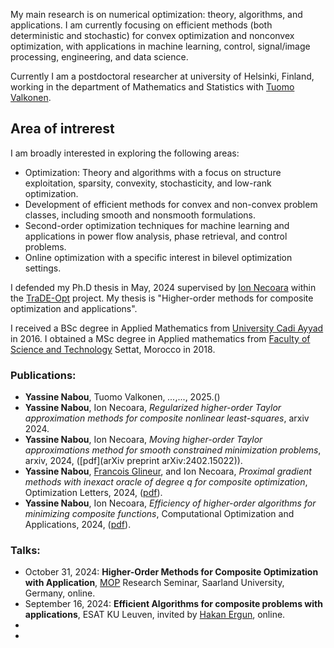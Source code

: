 My main research is on numerical optimization: theory, algorithms, and applications. I am currently focusing on efficient methods (both deterministic and stochastic) for convex optimization and nonconvex optimization, with applications in machine learning, control, signal/image processing, engineering, and data science.

Currently I am a postdoctoral researcher at university of Helsinki, Finland, working in the department of Mathematics and Statistics with [Tuomo Valkonen](https://tuomov.iki.fi).


## Area of intrerest
I am broadly interested in exploring the following areas:
- Optimization: Theory and algorithms with a focus on structure exploitation, sparsity, convexity, stochasticity, and low-rank optimization.
- Development of efficient methods for convex and non-convex problem classes, including smooth and nonsmooth formulations.
- Second-order optimization techniques for machine learning and applications in power flow analysis, phase retrieval, and control problems.
- Online optimization with a specific interest in bilevel optimization settings.

I defended my Ph.D thesis in May, 2024 supervised by [Ion Necoara](https://acse.pub.ro/index.php/en/ion-necoara/) within the [TraDE-Opt](https://trade-opt-itn.eu) project. My thesis is "Higher-order methods for composite optimization and applications". 

I received a BSc degree in Applied Mathematics from [University Cadi Ayyad](https://www.uca.ma) in 2016. I obtained a MSc degree in Applied mathematics from [Faculty of Science and Technology](https://www.fsts.ac.ma) Settat, Morocco in 2018.



### Publications:
- **Yassine Nabou**, Tuomo Valkonen, *...*,..., 2025.()
- **Yassine Nabou**, Ion Necoara, *Regularized higher-order Taylor approximation methods for composite nonlinear least-squares*, arxiv 2024.
- **Yassine Nabou**, Ion Necoara, *Moving higher-order Taylor approximations method for smooth constrained minimization problems*, arxiv, 2024, ([pdf](arXiv preprint arXiv:2402.15022)).
- **Yassine Nabou**, [Francois Glineur](https://perso.uclouvain.be/francois.glineur/), and Ion Necoara, *Proximal gradient methods with inexact oracle of degree q for composite optimization*, Optimization Letters, 2024, ([pdf](https://link.springer.com/content/pdf/10.1007/s11590-024-02118-9.pdf)).
- **Yassine Nabou**, Ion Necoara, *Efficiency of higher-order algorithms for minimizing composite functions*, Computational Optimization and Applications, 2024, ([pdf](https://link.springer.com/content/pdf/10.1007/s10589-023-00533-9.pdf)).



### Talks: 
- October 31, 2024: **Higher-Order Methods for Composite Optimization with Application**, [MOP](https://www.mop.uni-saarland.de/teaching/MOPResearchSeminar/index.shtml) Research Seminar, Saarland University, Germany, online.  
- September 16, 2024: **Efficient Algorithms for composite problems with applications**, ESAT KU Leuven, invited by [Hakan Ergun](https://scholar.google.com/citations?user=EGUrHGsAAAAJ&hl=en), online.
- 
-


